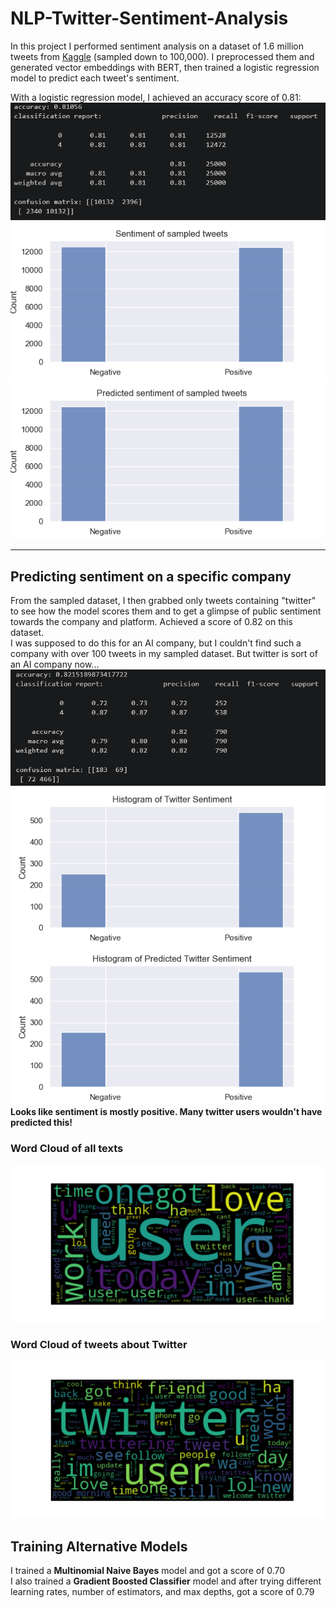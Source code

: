 # **NLP-Twitter-Sentiment-Analysis**
In this project I performed sentiment analysis on a dataset of 1.6 million tweets from [Kaggle](https://www.kaggle.com/datasets/kazanova/sentiment140) (sampled down to 100,000). I preprocessed them and generated vector embeddings with BERT, then trained a logistic regression model to predict each tweet's sentiment.

With a logistic regression model, I achieved an accuracy score of 0.81:  
![logistic regression scores](logreg_eval.png)  
![histogram of sampled tweets](hist_y_test.png)
![histogram of predicted sentiment](hist_y_pred.png)
_______
## Predicting sentiment on a specific company
From the sampled dataset, I then grabbed only tweets containing "twitter" to see how the model scores them and to get a glimpse of public sentiment towards the company and platform. Achieved a score of 0.82 on this dataset.  
I was supposed to do this for an AI company, but I couldn't find such a company with over 100 tweets in my sampled dataset. But twitter is sort of an AI company now...  
![logistic regression scores on twitter tweets](twitter_eval.png)
![histogram of twitter sentiment](hist_twit_y.png)
![histogram of predicted twitter sentiment](hist_twit_y_pred.png)  
**Looks like sentiment is mostly positive. Many twitter users wouldn't have predicted this!**

### Word Cloud of all texts
![Word cloud of 100k dataset](cloud_all.png)
### Word Cloud of tweets about Twitter
![Word cloud of tweets about Twitter](cloud_twit.png)

## Training Alternative Models
I trained a **Multinomial Naive Bayes** model and got a score of 0.70  
I also trained a **Gradient Boosted Classifier** model and after trying different learning rates, number of estimators, and max depths, got a score of 0.79